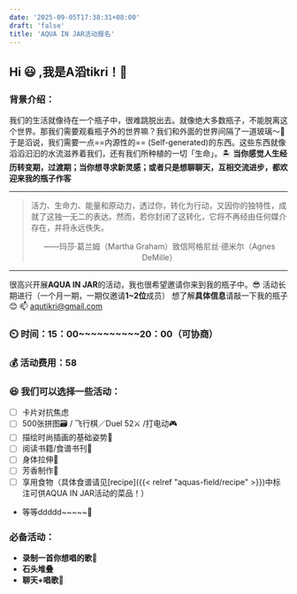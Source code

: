 ```yaml
---
date: '2025-09-05T17:38:31+08:00'
draft: 'false'
title: 'AQUA IN JAR活动报名'
---
```


Hi :smiley: ,我是A滔tikri！:cowboy_hat_face: 
---
### 背景介绍：
我们的生活就像待在一个瓶子中，很难跳脱出去。就像绝大多数瓶子，不能脱离这个世界。那我们需要观看瓶子外的世界嘛？我们和外面的世界间隔了一道玻璃～:milk_glass: 
于是滔说，我们需要一点==内源性的==  (Self-generated)的东西。这些东西就像滔滔汩汩的水流滋养着我们，还有我们所种植的一切「生命」。:desert_island: 
**当你感觉人生经历转变期，过渡期；当你想寻求新灵感；或者只是想聊聊天，互相交流进步，都欢迎来我的瓶子作客**

---

> 活力、生命力、能量和原动力，透过你，转化为行动，又因你的独特性，成就了这独一无二的表达。然而，若你封闭了这转化，它将不再经由任何媒介存在，并将永远佚失。
>            <center> ——玛莎·葛兰姆（Martha Graham）致信阿格尼丝·德米尔（Agnes DeMille）</center>
---
很高兴开展**AQUA IN JAR**的活动，我也很希望邀请你来到我的瓶子中。:sunglasses: 
活动长期进行（一个月一期，一期仅邀请**1~2位**成员）
想了解**具体信息**请敲一下我的瓶子:blush: 
:mailbox: aqutikri@gmail.com

### :timer_clock: 时间：15：00~~~~~~~~~~20：00（可协商）

### :moneybag: 活动费用：58 

### :laughing: 我们可以选择一些活动：
- [ ] 卡片对抗焦虑
- [ ] 500张拼图:card_file_box: / 飞行棋／Duel 52:crossed_swords: /打电动:video_game: 
- [ ] 描绘时尚插画的基础姿势:jeans: 
- [ ] 阅读书籍/食谱书刊:newspaper: 
- [ ] 身体拉伸:runner: 
- [ ] 芳香制作:leaves: 
- [ ] 享用食物（具体食谱请见[recipe]({{< relref "aquas-field/recipe" >}})中标注可供AQUA IN JAR活动的菜品！）
- 等等ddddd~~~~~:rofl: 
### 必备活动：
- **录制一首你想唱的歌**:microphone: 
- **石头堆叠**
- **聊天+唱歌**:musical_note: 
